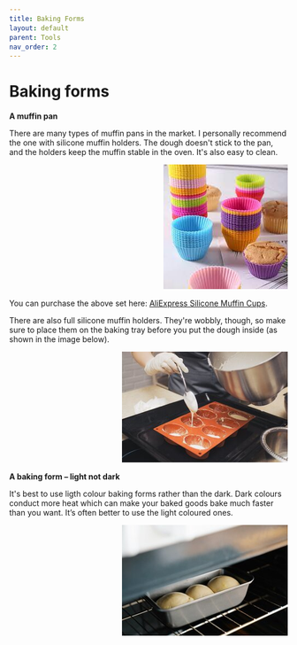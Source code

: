 ```yaml
---
title: Baking Forms
layout: default
parent: Tools
nav_order: 2
---
```



<h1>Baking forms</h1>

**A muffin pan**

There are many types of muffin pans in the market.  I personally recommend the one with silicone muffin holders. The dough doesn't stick to the pan, and the holders keep the muffin stable in the oven. It's also easy to clean.

<p style="text-align: right"><img src="silicone muffin cups.jpg"></p>

You can purchase the above set here: [AliExpress Silicone Muffin Cups](https://www.aliexpress.com/item/1005005986393187.htm).


There are also full silicone muffin holders. They're wobbly, though, so make sure to place them on the baking tray before you put the dough inside (as shown in the image below).

<p style="text-align: right"><img src="small size_silicone_muffin_pan_pexels.jpg"></p>


**A baking form – light not dark**

It's best to use ligth colour baking forms rather than the dark. Dark colours conduct more heat which can make your baked goods bake much faster than you want. It’s often better to use the light coloured ones. 


<p style="text-align: right"><img src="small size_light_baking_form.jpg"></p>

